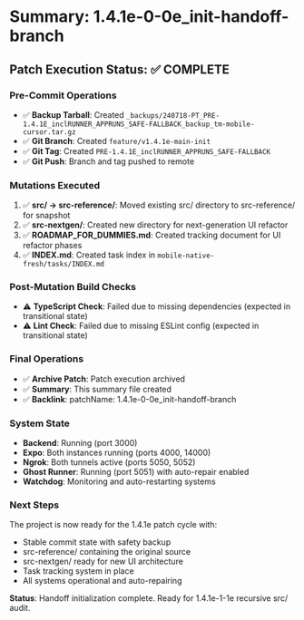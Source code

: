 # Summary: 1.4.1e-0-0e_init-handoff-branch

## Patch Execution Status: ✅ COMPLETE

### **Pre-Commit Operations**
- ✅ **Backup Tarball**: Created `_backups/240718-PT_PRE-1.4.1E_inclRUNNER_APPRUNS_SAFE-FALLBACK_backup_tm-mobile-cursor.tar.gz`
- ✅ **Git Branch**: Created `feature/v1.4.1e-main-init`
- ✅ **Git Tag**: Created `PRE-1.4.1E_inclRUNNER_APPRUNS_SAFE-FALLBACK`
- ✅ **Git Push**: Branch and tag pushed to remote

### **Mutations Executed**
1. ✅ **src/ → src-reference/**: Moved existing src/ directory to src-reference/ for snapshot
2. ✅ **src-nextgen/**: Created new directory for next-generation UI refactor
3. ✅ **ROADMAP_FOR_DUMMIES.md**: Created tracking document for UI refactor phases
4. ✅ **INDEX.md**: Created task index in `mobile-native-fresh/tasks/INDEX.md`

### **Post-Mutation Build Checks**
- ⚠️ **TypeScript Check**: Failed due to missing dependencies (expected in transitional state)
- ⚠️ **Lint Check**: Failed due to missing ESLint config (expected in transitional state)

### **Final Operations**
- ✅ **Archive Patch**: Patch execution archived
- ✅ **Summary**: This summary file created
- ✅ **Backlink**: patchName: 1.4.1e-0-0e_init-handoff-branch

### **System State**
- **Backend**: Running (port 3000)
- **Expo**: Both instances running (ports 4000, 14000)
- **Ngrok**: Both tunnels active (ports 5050, 5052)
- **Ghost Runner**: Running (port 5051) with auto-repair enabled
- **Watchdog**: Monitoring and auto-restarting systems

### **Next Steps**
The project is now ready for the 1.4.1e patch cycle with:
- Stable commit state with safety backup
- src-reference/ containing the original source
- src-nextgen/ ready for new UI architecture
- Task tracking system in place
- All systems operational and auto-repairing

**Status**: Handoff initialization complete. Ready for 1.4.1e-1-1e recursive src/ audit. 
